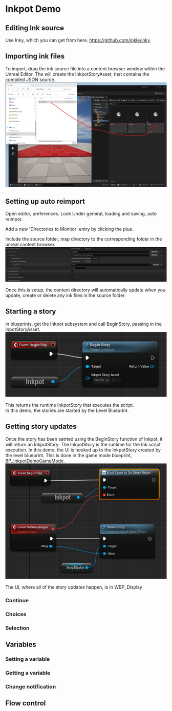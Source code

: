 # Inkpot Demo

## Editing Ink source
Use Inky, which you can get from here.
https://github.com/inkle/inky

## Importing ink files 
To import, drag the ink source file into a content browser window within the Unreal Editor. 
The will create the InkpotStoryAsset, that contains the compiled JSON source.
![DragFile](images/DragFile.png)

## Setting up auto reimport
Open editor, preferences. 
Look Under general, loading and saving, auto reimpor.

Add a new 'Directories to Monitor' entry by clicking the plus.

Include the source folder, map directory to the corresponding folder in the unreal content browser.
![AutoReimportOptions](images/AutoReimport.png)

Once this is setup, the content directory will automatically update when you update, create or delete any ink files in the source folder.

## Starting a story 
In blueprints, get the Inkpot subsystem and call BeginStory, passing in the InpotStoryAsset. 
![Alt text](images/BeginStory.png)

This returns the runtime InkpotStory that executes the script.  
In this demo, the stories are started by the Level Blueprint.

## Getting story updates
Once the story has been satrted using the BeginStory function of Inkpot, it will return an InkpotStory.
The InkpotStory is the runtime for the Ink script execution.
In this demo, the UI is hooked up to the InkpotStory created by the level blueprint.
This is done in the game mode blueprint, BP_InkpotDemoGameMode.
![BindStoryBegin](images/BindBegin.png)


The UI, where all of the story updates happen, is in WBP_Display


### Continue 
### Choices 
### Selection 

## Variables
### Setting a variable
### Getting a variable
### Change notification

## Flow control





